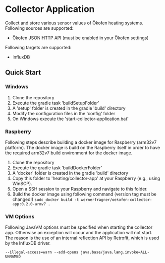 # Collector Application

Collect and store various sensor values of Ökofen heating systems. Following sources are supported:

- Ökofen JSON HTTP API (must be enabled in your Ökofen settings)

Following targets are supported:

- InfluxDB

## Quick Start

### Windows

1. Clone the repository
2. Execute the gradle task 'buildSetupFolder'
3. A 'setup' folder is created in the gradle 'build' directory
4. Modify the configuration files in the 'config' folder
5. On Windows execute the 'start-collector-application.bat'

### Raspberry

Following steps describe building a docker image for Raspberry (arm32v7 platform). The docker image is build on the
Raspberry itself in order to have the required arm32v7 build environment for the docker image.

1. Clone the repository
2. Execute the gradle task 'buildDockerFolder'
3. A 'docker' folder is created in the gradle 'build' directory
4. Copy this folder to 'heating/collector-app' at your Raspberry (e.g., using WinSCP).
5. Open a SSH session to your Raspberry and navigate to this folder.
6. Build the docker image using following command (version tag must be changed!)
   ```sudo docker build -t wernerfragner/oekofen-collector-app:0.2.0-armv7 .```

### VM Options

Following JavaVM options must be specified when starting the collector app. Otherwise an exception will occur and the
application will not start. The reason is the use of an internal reflection API by Retrofit, which is used by the
InfluxDB driver.

```
--illegal-access=warn --add-opens java.base/java.lang.invoke=ALL-UNNAMED
```